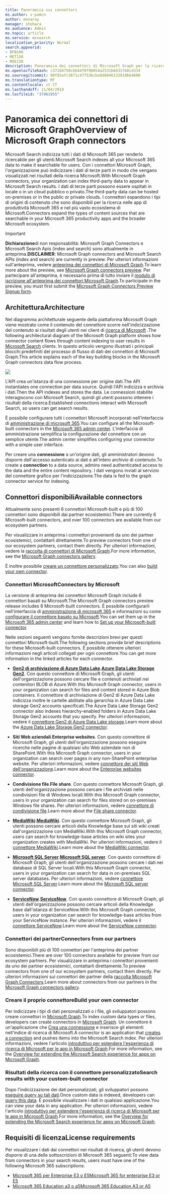 ```yaml
---
title: Panoramica sui connettori
ms.author: v-pamcn
author: monaray
manager: shohara
ms.audience: Admin
ms.topic: article
ms.service: mssearch
localization_priority: Normal
search.appverid:
- BFB160
- MET150
- MOE150
description: Panoramica dei connettori di Microsoft Graph per la ricerca Microsfot
ms.openlocfilehash: c372d4750c6644f0f98054a2531b6431fb8cd334
ms.sourcegitcommit: 90f82efc3671c477536cbe8d8846132910b64600
ms.translationtype: MT
ms.contentlocale: it-IT
ms.lasthandoff: 11/04/2019
ms.locfileid: "37961955"
---
```

# <a name="overview-of-microsoft-graph-connectors"></a><span data-ttu-id="2787f-103">Panoramica dei connettori di Microsoft Graph</span><span class="sxs-lookup"><span data-stu-id="2787f-103">Overview of Microsoft Graph connectors</span></span>

<span data-ttu-id="2787f-104">Microsoft Search indicizza tutti i dati di Microsoft 365 per renderlo ricercabile per gli utenti.</span><span class="sxs-lookup"><span data-stu-id="2787f-104">Microsoft Search indexes all your Microsoft 365 data to make it searchable for users.</span></span> <span data-ttu-id="2787f-105">Con i connettori Microsoft Graph, l'organizzazione può indicizzare i dati di terze parti in modo che vengano visualizzati nei risultati della ricerca Microsoft.</span><span class="sxs-lookup"><span data-stu-id="2787f-105">With Microsoft Graph connectors, your organization can index third-party data to appear in Microsoft Search results.</span></span> <span data-ttu-id="2787f-106">I dati di terze parti possono essere ospitati in locale o in un cloud pubblico o privato.</span><span class="sxs-lookup"><span data-stu-id="2787f-106">The third-party data can be hosted on-premises or in the public or private clouds.</span></span> <span data-ttu-id="2787f-107">I connettori espandono i tipi di origini di contenuto che sono disponibili per la ricerca nelle app di produttività Microsoft 365 e nel più vasto ecosistema di Microsoft.</span><span class="sxs-lookup"><span data-stu-id="2787f-107">Connectors expand the types of content sources that are searchable in your Microsoft 365 productivity apps and the broader Microsoft ecosystem.</span></span>

> [!IMPORTANT]
> <span data-ttu-id="2787f-108">**Dichiarazione**di non responsabilità: Microsoft Graph Connectors e Microsoft Search Apis (index and search) sono attualmente in anteprima.</span><span class="sxs-lookup"><span data-stu-id="2787f-108">**DISCLAIMER**: Microsoft Graph connectors and Microsoft Search APIs (index and search) are currently in preview.</span></span> <span data-ttu-id="2787f-109">Per ulteriori informazioni sull'anteprima, vedere [anteprima dei connettori di Microsoft Graph](connectors-preview.md).</span><span class="sxs-lookup"><span data-stu-id="2787f-109">To learn more about the preview, see [Microsoft Graph connectors preview](connectors-preview.md).</span></span> <span data-ttu-id="2787f-110">Per partecipare all'anteprima, è necessario prima di tutto inviare il [modulo di iscrizione all'anteprima dei connettori Microsoft Graph](https://forms.office.com/Pages/ResponsePage.aspx?id=v4j5cvGGr0GRqy180BHbRxWYgu82J_RFnMMATAS6_chUNVYwNU1CMDNZUDBSSDZKWVo2RDJDRjRLQi4u).</span><span class="sxs-lookup"><span data-stu-id="2787f-110">To participate in the preview, you must first submit the [Microsoft Graph Connectors Preview Signup form](https://forms.office.com/Pages/ResponsePage.aspx?id=v4j5cvGGr0GRqy180BHbRxWYgu82J_RFnMMATAS6_chUNVYwNU1CMDNZUDBSSDZKWVo2RDJDRjRLQi4u).</span></span>

## <a name="architecture"></a><span data-ttu-id="2787f-111">Architettura</span><span class="sxs-lookup"><span data-stu-id="2787f-111">Architecture</span></span>
<span data-ttu-id="2787f-112">Nel diagramma architetturale seguente della piattaforma Microsoft Graph viene mostrato come il contenuto del connettore scorre nell'indicizzazione del contenuto ai risultati degli utenti nei client di [ricerca di Microsoft](https://docs.microsoft.com/microsoftsearch/overview-microsoft-search) .</span><span class="sxs-lookup"><span data-stu-id="2787f-112">The following architectural diagram of the Microsoft Graph platform shows how connector content flows through content indexing to user results in [Microsoft Search](https://docs.microsoft.com/microsoftsearch/overview-microsoft-search) clients.</span></span> <span data-ttu-id="2787f-113">In questo articolo vengono illustrati i principali blocchi predefiniti del processo di flusso di dati dei connettori di Microsoft Graph.</span><span class="sxs-lookup"><span data-stu-id="2787f-113">This article explains each of the key building blocks in the Microsoft Graph connectors data flow process.</span></span>

![](media/highlevel-connectors_FINAL.png)

<span data-ttu-id="2787f-114">L'API crea un'istanza di una connessione per origine dati.</span><span class="sxs-lookup"><span data-stu-id="2787f-114">The API instantiates one connection per data source.</span></span> <span data-ttu-id="2787f-115">Quindi l'API indicizza e archivia i dati.</span><span class="sxs-lookup"><span data-stu-id="2787f-115">Then the API indexes and stores the data.</span></span> <span data-ttu-id="2787f-116">Le connessioni stabilite interagiscono con Microsoft Search, quindi gli utenti possono ottenere i risultati della ricerca.</span><span class="sxs-lookup"><span data-stu-id="2787f-116">Established connections interact with Microsoft Search, so users can get search results.</span></span>

<span data-ttu-id="2787f-117">È possibile configurare tutti i connettori Microsoft incorporati nell'interfaccia di [amministrazione di microsoft 365](https://admin.microsoft.com).</span><span class="sxs-lookup"><span data-stu-id="2787f-117">You can configure all the Microsoft-built connectors in the [Microsoft 365 admin center](https://admin.microsoft.com).</span></span> <span data-ttu-id="2787f-118">L'interfaccia di amministrazione semplifica la configurazione del connettore con un semplice utente.</span><span class="sxs-lookup"><span data-stu-id="2787f-118">The admin center simplifies configuring your connector with a simple user interface.</span></span>

<span data-ttu-id="2787f-119">Per creare una **connessione** a un'origine dati, gli amministratori devono disporre dell'accesso autenticato ai dati e all'intero archivio di contenuto.</span><span class="sxs-lookup"><span data-stu-id="2787f-119">To create a **connection** to a data source, admins need authenticated access to the data and the entire content repository.</span></span> <span data-ttu-id="2787f-120">I dati vengono inviati al servizio del connettore grafico per l'indicizzazione.</span><span class="sxs-lookup"><span data-stu-id="2787f-120">The data is fed to the graph connector service for indexing.</span></span>

## <a name="available-connectors"></a><span data-ttu-id="2787f-121">Connettori disponibili</span><span class="sxs-lookup"><span data-stu-id="2787f-121">Available connectors</span></span>
<span data-ttu-id="2787f-122">Attualmente sono presenti 6 connettori Microsoft-built e più di 100 connettori sono disponibili dai partner ecosistemici.</span><span class="sxs-lookup"><span data-stu-id="2787f-122">There are currently 6 Microsoft-built connectors, and over 100 connectors are available from our ecosystem partners.</span></span>

<span data-ttu-id="2787f-123">Per visualizzare in anteprima i connettori provenienti da uno dei partner ecosistemici, contattarli direttamente.</span><span class="sxs-lookup"><span data-stu-id="2787f-123">To preview connectors from one of our ecosystem partners, contact them directly.</span></span> <span data-ttu-id="2787f-124">Per ulteriori informazioni, vedere la [raccolta di connettori di Microsoft Graph](connectors-gallery.md).</span><span class="sxs-lookup"><span data-stu-id="2787f-124">For more information, see the [Microsoft Graph connectors gallery](connectors-gallery.md).</span></span>

<span data-ttu-id="2787f-125">È inoltre possibile [creare un connettore personalizzato](https://docs.microsoft.com/graph/search-concept-overview).</span><span class="sxs-lookup"><span data-stu-id="2787f-125">You can also [build your own connector](https://docs.microsoft.com/graph/search-concept-overview).</span></span>

### <a name="connectors-by-microsoft"></a><span data-ttu-id="2787f-126">Connettori Microsoft</span><span class="sxs-lookup"><span data-stu-id="2787f-126">Connectors by Microsoft</span></span>
<span data-ttu-id="2787f-127">La versione di anteprima dei connettori Microsoft Graph include 6 connettori basati su Microsoft.</span><span class="sxs-lookup"><span data-stu-id="2787f-127">The Microsoft Graph connectors preview release includes 6 Microsoft-built connectors.</span></span> <span data-ttu-id="2787f-128">È possibile configurarli nell'interfaccia di [amministrazione di microsoft 365](https://admin.microsoft.com) e informazioni su come [configurare il connettore basato su Microsoft](configure-connector.md).</span><span class="sxs-lookup"><span data-stu-id="2787f-128">You can set them up in the [Microsoft 365 admin center](https://admin.microsoft.com) and learn how to [Set up your Microsoft-built connector](configure-connector.md).</span></span>

<span data-ttu-id="2787f-129">Nelle sezioni seguenti vengono fornite descrizioni brevi per questi connettori Microsoft-built.</span><span class="sxs-lookup"><span data-stu-id="2787f-129">The following sections provide brief descriptions for these Microsoft-built connectors.</span></span> <span data-ttu-id="2787f-130">È possibile ottenere ulteriori informazioni negli articoli collegati per ogni connettore.</span><span class="sxs-lookup"><span data-stu-id="2787f-130">You can get more information in the linked articles for each connector.</span></span>

- <span data-ttu-id="2787f-131">**[Gen2 di archiviazione di Azure Data Lake](https://docs.microsoft.com/azure/storage/blobs/data-lake-storage-introduction)**.</span><span class="sxs-lookup"><span data-stu-id="2787f-131">**[Azure Data Lake Storage Gen2](https://docs.microsoft.com/azure/storage/blobs/data-lake-storage-introduction)**.</span></span> <span data-ttu-id="2787f-132">Con questo connettore di Microsoft Graph, gli utenti dell'organizzazione possono cercare file e contenuti archiviati nei contenitori BLOB di Azure.</span><span class="sxs-lookup"><span data-stu-id="2787f-132">With this Microsoft Graph connector, users in your organization can search for files and content stored in Azure Blob containers.</span></span> <span data-ttu-id="2787f-133">Il connettore di archiviazione di Gen2 di Azure Data Lake indicizza inoltre le cartelle abilitate alla gerarchia in Azure Data Lake storage Gen2 accounts specificati.</span><span class="sxs-lookup"><span data-stu-id="2787f-133">The Azure Data Lake Storage Gen2 connector also indexes hierarchy-enabled folders in Azure Data Lake Storage Gen2 accounts that you specify.</span></span>
<span data-ttu-id="2787f-134">Per ulteriori informazioni, vedere il [connettore Gen2 di Azure Data Lake storage](azure-data-lake-connector.md).</span><span class="sxs-lookup"><span data-stu-id="2787f-134">Learn more about the [Azure Data Lake Storage Gen2 connector](azure-data-lake-connector.md).</span></span>

- <span data-ttu-id="2787f-135">**Siti Web aziendali**.</span><span class="sxs-lookup"><span data-stu-id="2787f-135">**Enterprise websites**.</span></span> <span data-ttu-id="2787f-136">Con questo connettore di Microsoft Graph, gli utenti dell'organizzazione possono eseguire ricerche nelle pagine di qualsiasi sito Web aziendale non di SharePoint.</span><span class="sxs-lookup"><span data-stu-id="2787f-136">With this Microsoft Graph connector, users in your organization can search over pages in any non-SharePoint enterprise website.</span></span>
<span data-ttu-id="2787f-137">Per ulteriori informazioni, vedere [connettore dei siti Web dell'organizzazione](enterprise-web-connector.md).</span><span class="sxs-lookup"><span data-stu-id="2787f-137">Learn more about the [Enterprise websites connector](enterprise-web-connector.md).</span></span>

- <span data-ttu-id="2787f-138">**Condivisione file**.</span><span class="sxs-lookup"><span data-stu-id="2787f-138">**File share**.</span></span> <span data-ttu-id="2787f-139">Con questo connettore Microsoft Graph, gli utenti dell'organizzazione possono cercare i file archiviati nelle condivisioni file di Windows locali.</span><span class="sxs-lookup"><span data-stu-id="2787f-139">With this Microsoft Graph connector, users in your organization can search for files stored on on-premises Windows file shares.</span></span>
<span data-ttu-id="2787f-140">Per ulteriori informazioni, vedere [connettore di condivisione file](file-share-connector.md).</span><span class="sxs-lookup"><span data-stu-id="2787f-140">Learn more about the [File share connector](file-share-connector.md).</span></span>

- <span data-ttu-id="2787f-141">**[MediaWiki](https://www.mediawiki.org/wiki/MediaWiki)**.</span><span class="sxs-lookup"><span data-stu-id="2787f-141">**[MediaWiki](https://www.mediawiki.org/wiki/MediaWiki)**.</span></span> <span data-ttu-id="2787f-142">Con questo connettore Microsoft Graph, gli utenti possono cercare articoli della Knowledge base sui siti wiki creati dall'organizzazione con MediaWiki.</span><span class="sxs-lookup"><span data-stu-id="2787f-142">With this Microsoft Graph connector, users can search for knowledge-base articles on wiki sites your organization creates with MediaWiki.</span></span>
<span data-ttu-id="2787f-143">Per ulteriori informazioni, vedere il [connettore MediaWiki](mediawiki-connector.md).</span><span class="sxs-lookup"><span data-stu-id="2787f-143">Learn more about the [MediaWiki connector](mediawiki-connector.md).</span></span>

- <span data-ttu-id="2787f-144">**[Microsoft SQL Server](https://www.microsoft.com/sql-server/sql-server-2017)**.</span><span class="sxs-lookup"><span data-stu-id="2787f-144">**[Microsoft SQL server](https://www.microsoft.com/sql-server/sql-server-2017)**.</span></span> <span data-ttu-id="2787f-145">Con questo connettore di Microsoft Graph, gli utenti dell'organizzazione possono cercare i dati nei database di SQL Server locali.</span><span class="sxs-lookup"><span data-stu-id="2787f-145">With this Microsoft Graph connector, users in your organization can search for data in on-premises SQL server databases.</span></span>
<span data-ttu-id="2787f-146">Per ulteriori informazioni, vedere [connettore Microsoft SQL Server](MSSQL-connector.md).</span><span class="sxs-lookup"><span data-stu-id="2787f-146">Learn more about the [Microsoft SQL server connector](MSSQL-connector.md).</span></span>

- <span data-ttu-id="2787f-147">**[ServiceNow](https://www.servicenow.com)**.</span><span class="sxs-lookup"><span data-stu-id="2787f-147">**[ServiceNow](https://www.servicenow.com)**.</span></span> <span data-ttu-id="2787f-148">Con questo connettore di Microsoft Graph, gli utenti dell'organizzazione possono cercare articoli della Knowledge base dall'istanza di ServiceNow.</span><span class="sxs-lookup"><span data-stu-id="2787f-148">With this Microsoft Graph connector, users in your organization can search for knowledge-base articles from your ServiceNow instance.</span></span>
<span data-ttu-id="2787f-149">Per ulteriori informazioni, vedere il [connettore ServiceNow](servicenow-connector.md).</span><span class="sxs-lookup"><span data-stu-id="2787f-149">Learn more about the [ServiceNow connector](servicenow-connector.md).</span></span>

### <a name="connectors-from-our-partners"></a><span data-ttu-id="2787f-150">Connettori dei partner</span><span class="sxs-lookup"><span data-stu-id="2787f-150">Connectors from our partners</span></span>
<span data-ttu-id="2787f-151">Sono disponibili più di 100 connettori per l'anteprima dei partner ecosistemici.</span><span class="sxs-lookup"><span data-stu-id="2787f-151">There are over 100 connectors available for preview from our ecosystem partners.</span></span> <span data-ttu-id="2787f-152">Per visualizzare in anteprima i connettori provenienti da uno dei partner ecosistemici, contattarli direttamente.</span><span class="sxs-lookup"><span data-stu-id="2787f-152">To preview connectors from one of our ecosystem partners, contact them directly.</span></span>
<span data-ttu-id="2787f-153">Per ulteriori informazioni sui connettori dei partner della [raccolta Microsoft Graph Connectors](connectors-gallery.md).</span><span class="sxs-lookup"><span data-stu-id="2787f-153">Learn more about connectors from our partners in the [Microsoft Graph connectors gallery](connectors-gallery.md).</span></span>

### <a name="build-your-own-connector"></a><span data-ttu-id="2787f-154">Creare il proprio connettore</span><span class="sxs-lookup"><span data-stu-id="2787f-154">Build your own connector</span></span>
<span data-ttu-id="2787f-155">Per indicizzare i tipi di dati personalizzati o i file, gli sviluppatori possono creare connettori in [Microsoft Graph](https://developer.microsoft.com/graph/).</span><span class="sxs-lookup"><span data-stu-id="2787f-155">To index custom data types or files, developers can create connectors in [Microsoft Graph](https://developer.microsoft.com/graph/).</span></span> <span data-ttu-id="2787f-156">Un connettore è un'applicazione che [Crea una connessione](https://docs.microsoft.com/graph/search-index-manage-connections) e inserisce gli elementi nell'indice di ricerca di Microsoft.</span><span class="sxs-lookup"><span data-stu-id="2787f-156">A connector is an application that [creates a connection](https://docs.microsoft.com/graph/search-index-manage-connections) and pushes items into the Microsoft Search index.</span></span> <span data-ttu-id="2787f-157">Per ulteriori informazioni, vedere l'articolo [introduttivo per estendere l'esperienza di ricerca di Microsoft per le app in Microsoft Graph](https://docs.microsoft.com/graph/search-concept-overview).</span><span class="sxs-lookup"><span data-stu-id="2787f-157">For more information, see the [Overview for extending the Microsoft Search experience for apps on Microsoft Graph](https://docs.microsoft.com/graph/search-concept-overview).</span></span>

### <a name="search-results-with-your-custom-built-connector"></a><span data-ttu-id="2787f-158">Risultati della ricerca con il connettore personalizzato</span><span class="sxs-lookup"><span data-stu-id="2787f-158">Search results with your custom-built connector</span></span>
<span data-ttu-id="2787f-159">Dopo l'indicizzazione dei dati personalizzati, gli sviluppatori possono [eseguire query su tali dati](https://docs.microsoft.com/graph/search-concept-custom-types).</span><span class="sxs-lookup"><span data-stu-id="2787f-159">Once custom data is indexed, developers can [query this data](https://docs.microsoft.com/graph/search-concept-custom-types).</span></span> <span data-ttu-id="2787f-160">È possibile visualizzare i dati in qualsiasi applicazione.</span><span class="sxs-lookup"><span data-stu-id="2787f-160">You can view your data in any application.</span></span> <span data-ttu-id="2787f-161">Per ulteriori informazioni, vedere l'articolo [introduttivo per estendere l'esperienza di ricerca di Microsoft per le app in Microsoft Graph](https://docs.microsoft.com/graph/search-concept-overview).</span><span class="sxs-lookup"><span data-stu-id="2787f-161">For more information, see the [Overview for extending the Microsoft Search experience for apps on Microsoft Graph](https://docs.microsoft.com/graph/search-concept-overview).</span></span>

## <a name="license-requirements"></a><span data-ttu-id="2787f-162">Requisiti di licenza</span><span class="sxs-lookup"><span data-stu-id="2787f-162">License requirements</span></span>
<span data-ttu-id="2787f-163">Per visualizzare i dati dai connettori nei risultati di ricerca, gli utenti devono disporre di una delle sottoscrizioni di Microsoft 365 seguenti:</span><span class="sxs-lookup"><span data-stu-id="2787f-163">To view data from connectors in your search results, users must have one of the following Microsoft 365 subscriptions:</span></span>
- <span data-ttu-id="2787f-164"><a href="https://www.microsoft.com/microsoft-365/compare-all-microsoft-365-plans" target="_blank">Microsoft 365 per Enterprise E3 o E5</a></span><span class="sxs-lookup"><span data-stu-id="2787f-164"><a href="https://www.microsoft.com/microsoft-365/compare-all-microsoft-365-plans" target="_blank">Microsoft 365 for enterprise E3 or E5</a></span></span>
- <span data-ttu-id="2787f-165"><a href="https://www.microsoft.com/microsoft-365/academic/compare-office-365-education-plans?activetab=tab:primaryr1" target="_blank">Microsoft 365 Education a3 o a5</a></span><span class="sxs-lookup"><span data-stu-id="2787f-165"><a href="https://www.microsoft.com/microsoft-365/academic/compare-office-365-education-plans?activetab=tab:primaryr1" target="_blank">Microsoft 365 Education A3 or A5</a></span></span>
